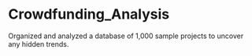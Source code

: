 # Crowdfunding_Analysis
Organized and analyzed a database of 1,000 sample projects to uncover any hidden trends.
